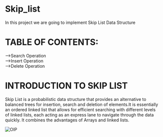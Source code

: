 # Skip_list
<P>In this project we are going to implement Skip List Data Structure</P>

<h1>TABLE OF CONTENTS:</h1>
  -->Search Operation
<br>
  -->Insert Operation
<br>
  -->Delete Operation


<h1>INTRODUCTION TO SKIP LIST</h1>
<p>Skip List is a probabilistic data structure that provides an alternative to balanced trees for insertion, search and deletion of elements.It is essentially an ordered linked list that allows for efficient searching with different levels of linked lists, each acting as an express lane to navigate through the data quickly.
It combines the advantages of Arrays and linked lists.</p>

![OIP](https://github.com/CybersecurityDSA/skip_list/assets/167642797/1abf7b55-0966-4d74-aab8-dfedc2556d17)

